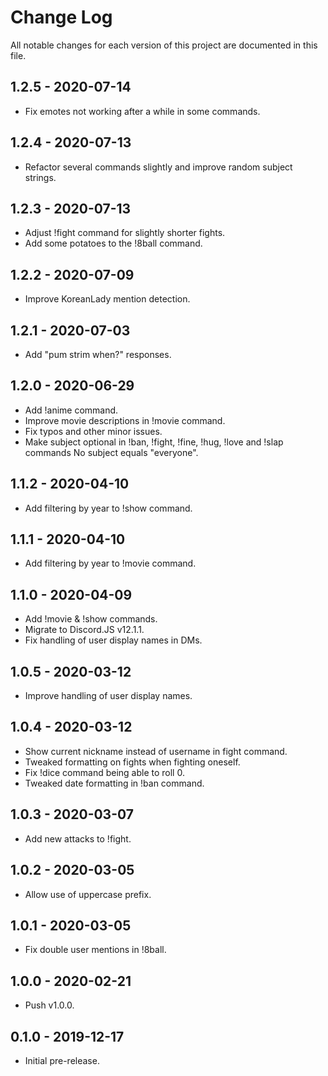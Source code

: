 # Change Log

All notable changes for each version of this project are documented in this file.

## 1.2.5 - 2020-07-14

- Fix emotes not working after a while in some commands.

## 1.2.4 - 2020-07-13

- Refactor several commands slightly and improve random subject strings.

## 1.2.3 - 2020-07-13

- Adjust !fight command for slightly shorter fights.
- Add some potatoes to the !8ball command.

## 1.2.2 - 2020-07-09

- Improve KoreanLady mention detection.

## 1.2.1 - 2020-07-03

- Add "pum strim when?" responses.

## 1.2.0 - 2020-06-29

- Add !anime command.
- Improve movie descriptions in !movie command.
- Fix typos and other minor issues.
- Make subject optional in !ban, !fight, !fine, !hug, !love and !slap commands No subject equals "everyone".

## 1.1.2 - 2020-04-10

- Add filtering by year to !show command.

## 1.1.1 - 2020-04-10

- Add filtering by year to !movie command.

## 1.1.0 - 2020-04-09

- Add !movie & !show commands.
- Migrate to Discord.JS v12.1.1.
- Fix handling of user display names in DMs.

## 1.0.5 - 2020-03-12

- Improve handling of user display names.

## 1.0.4 - 2020-03-12

- Show current nickname instead of username in fight command.
- Tweaked formatting on fights when fighting oneself.
- Fix !dice command being able to roll 0.
- Tweaked date formatting in !ban command.

## 1.0.3 - 2020-03-07

- Add new attacks to !fight.

## 1.0.2 - 2020-03-05

- Allow use of uppercase prefix.

## 1.0.1 - 2020-03-05

- Fix double user mentions in !8ball.

## 1.0.0 - 2020-02-21

- Push v1.0.0.

## 0.1.0 - 2019-12-17

- Initial pre-release.
